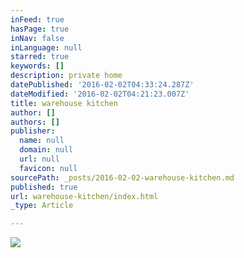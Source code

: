 ```yaml
---
inFeed: true
hasPage: true
inNav: false
inLanguage: null
starred: true
keywords: []
description: private home
datePublished: '2016-02-02T04:33:24.287Z'
dateModified: '2016-02-02T04:21:23.007Z'
title: warehouse kitchen
author: []
authors: []
publisher:
  name: null
  domain: null
  url: null
  favicon: null
sourcePath: _posts/2016-02-02-warehouse-kitchen.md
published: true
url: warehouse-kitchen/index.html
_type: Article

---
```

![](https://the-grid-user-content.s3-us-west-2.amazonaws.com/8e1ee450-7e10-4fbe-9cfe-095b7d354d85.JPG)